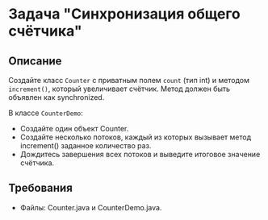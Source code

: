 # Задача "Синхронизация общего счётчика"

## Описание

Создайте класс `Counter` с приватным полем `count` (тип int) и методом `increment()`, который увеличивает счётчик. Метод
должен быть объявлен как synchronized.

В классе `CounterDemo`:

- Создайте один объект Counter.
- Создайте несколько потоков, каждый из которых вызывает метод increment() заданное количество раз.
- Дождитесь завершения всех потоков и выведите итоговое значение счётчика.

## Требования

- Файлы: Counter.java и CounterDemo.java.
